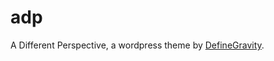 adp
===

A Different Perspective, a wordpress theme by [DefineGravity](http://www.definegravity.co).

